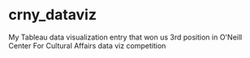 # crny_dataviz
My Tableau data visualization entry that won us 3rd position in O'Neill Center For Cultural Affairs data viz competition
